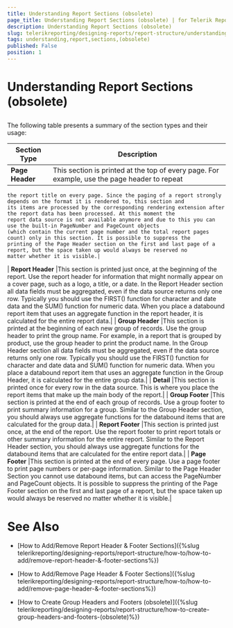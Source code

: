 ```yaml
---
title: Understanding Report Sections (obsolete)
page_title: Understanding Report Sections (obsolete) | for Telerik Reporting Documentation
description: Understanding Report Sections (obsolete)
slug: telerikreporting/designing-reports/report-structure/understanding-report-sections-(obsolete)
tags: understanding,report,sections,(obsolete)
published: False
position: 1
---
```


# Understanding Report Sections (obsolete)



## 

The following table presents a summary of the section types and their usage:
		


| Section Type | Description |
| ------ | ------ |
| __Page Header__ |This section is printed at the top of every page. For example, use the page header to repeat 
	the report title on every page. Since the paging of a report strongly depends on the format it is rendered to, this section and
	its items are processed by the corresponding rendering extension after the report data has been processed. At this moment the 
	report data source is not available anymore and due to this you can use the built-in PageNumber and PageCount objects 
	(which contain the current page number and the total report pages count) only in this section. It is possible to suppress the 
	printing of the Page Header section on the first and last page of a report, but the space taken up would always be reserved no 
	matter whether it is visible.|
| __Report Header__ |This section is printed just once, at the beginning of the report. Use the report header for information that might 
   	normally appear on a cover page, such as a logo, a title, or a date. In the Report Header section all data fields must be 
   	aggregated, even if the data source returns only one row. Typically you should use the FIRST() function for character and 
   	date data and the SUM() function for numeric data. When you place a databound report item that uses an aggregate function in 
   	the report header, it is calculated for the entire report data.|
| __Group Header__ |This section is printed at the beginning of each new group of records. Use the group header to print the group name. 
   	For example, in a report that is grouped by product, use the group header to print the product name. In the Group Header 
   	section all data fields must be aggregated, even if the data source returns only one row. Typically you should use the 
   	FIRST() function for character and date data and SUM() function for numeric data. When you place a databound report item that
   	uses an aggregate function in the Group Header, it is calculated for the entire group data.|
| __Detail__ |This section is printed once for every row in the data source. This is where you place the report items that make up 
   	the main body of the report.|
| __Group Footer__ |This section is printed at the end of each group of records. Use a group footer to print summary information for a 
   	group. Similar to the Group Header section, you should always use aggregate functions for the databound items that are 
   	calculated for the group data.|
| __Report Footer__ |This section is printed just once, at the end of the report. Use the report footer to print report totals or 
   	other summary information for the entire report. Similar to the Report Header section, you should always use aggregate 
   	functions for the databound items that are calculated for the entire report data.|
| __Page Footer__ |This section is printed at the end of every page. Use a page footer to print page numbers
	or per-page information. Similar to the Page Header Section you cannot use databound items, but can access the PageNumber and 
	PageCount objects. It is possible to suppress the printing of the Page Footer section on the first and last page of a report, but 
	the space taken up would always be reserved no matter whether it is visible.|

# See Also

 * [How to Add/Remove Report Header & Footer Sections]({%slug telerikreporting/designing-reports/report-structure/how-to/how-to-add/remove-report-header-&-footer-sections%})

 * [How to Add/Remove Page Header & Footer Sections]({%slug telerikreporting/designing-reports/report-structure/how-to/how-to-add/remove-page-header-&-footer-sections%})

 * [How to Create Group Headers and Footers (obsolete)]({%slug telerikreporting/designing-reports/report-structure/how-to-create-group-headers-and-footers-(obsolete)%})
